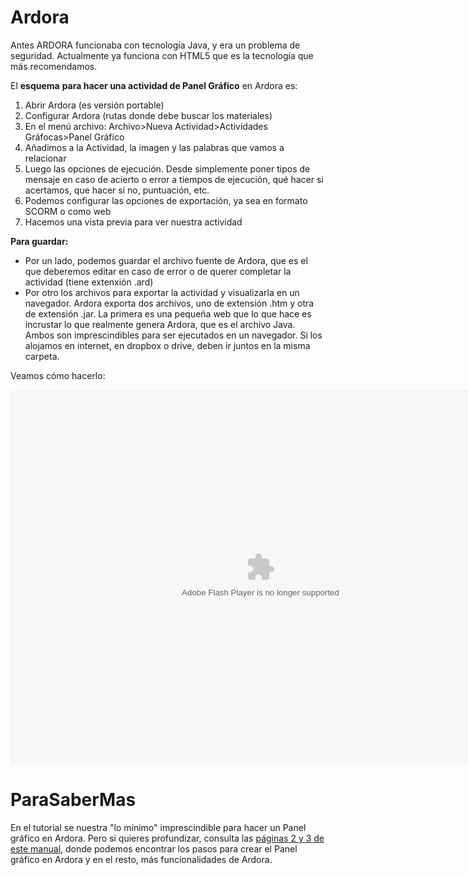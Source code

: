 
# Ardora

Antes ARDORA funcionaba con tecnología Java, y era un problema de seguridad. Actualmente ya funciona con HTML5 que es la tecnología que más recomendamos.

El **esquema** **para hacer una actividad de Panel Gráfico** en Ardora es:

1. Abrir Ardora (es versión portable)
1. Configurar Ardora (rutas donde debe buscar los materiales)
1. En el menú archivo: Archivo&gt;Nueva Actividad&gt;Actividades Gráfocas&gt;Panel Gráfico
1. Añadimos a la Actividad, la imagen y las palabras que vamos a relacionar
1. Luego las opciones de ejecución. Desde simplemente poner tipos de mensaje en caso de acierto o error a tiempos de ejecución, qué hacer si acertamos, que hacer si no, puntuación, etc.
1. Podemos configurar las opciones de exportación, ya sea en formato SCORM o como web
1. Hacemos una vista previa para ver nuestra actividad

**Para guardar:**

- Por un lado, podemos guardar el archivo fuente de Ardora, que es el que deberemos editar en caso de error o de querer completar la actividad (tiene extenxión .ard)
- Por otro los archivos para exportar la actividad y visualizarla en un navegador. Ardora exporta dos archivos, uno de extensión .htm y otra de extensión .jar. La primera es una pequeña web que lo que hace es incrustar lo que realmente genera Ardora, que es el archivo Java. Ambos son imprescindibles para ser ejecutados en un navegador. Si los alojamos en internet, en dropbox o drive, deben ir juntos en la misma carpeta.

Veamos cómo hacerlo:

<object data="http://aularagon.catedu.es/materialesaularagon2013/herramelabor/tm3/PG_ardora.swf" height="600" style="display: block; margin-left: auto; margin-right: auto;" type="application/x-shockwave-flash" width="800"><param name="src" value="http://aularagon.catedu.es/materialesaularagon2013/herramelabor/tm3/PG_ardora.swf"/></object>

# ParaSaberMas

En el tutorial se nuestra "lo mínimo" imprescindible para hacer un Panel gráfico en Ardora. Pero si quieres profundizar, consulta las [páginas 2 y 3 de este manual,](http://catedu.es/materialesaularagon2013/herramelabor/mm3/Tutorial_Ardora.pdf) donde podemos encontrar los pasos para crear el Panel gráfico en Ardora y en el resto, más funcionalidades de Ardora.

